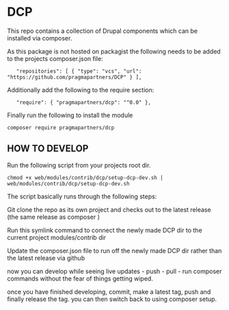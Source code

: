 # DCP

This repo contains a collection of Drupal components which can be installed via composer.

As this package is not hosted on packagist the following needs to be added to the projects composer.json file:

`    "repositories": [
        {
            "type": "vcs",
            "url": "https://github.com/pragmapartners/DCP"
        }
    ],
`

Additionally add the following to the require section:

`    "require": {
        "pragmapartners/dcp": "^0.0"
    },
`

Finally run the following to install the module

`composer require pragmapartners/dcp`


## HOW TO DEVELOP

Run the following script from your projects root dir.

`chmod +x web/modules/contrib/dcp/setup-dcp-dev.sh | 
web/modules/contrib/dcp/setup-dcp-dev.sh`

The script basically runs through the following steps:

Git clone the repo as its own project and checks out to the latest release (the same release as composer ) 

Run this symlink command to connect the newly made DCP dir to the current project modules/contrib dir 

Update the composer.json file to run off the newly made DCP dir rather than the latest release via github

now you can develop while seeing live updates - push - pull - run composer commands without the fear of things getting wiped.

once you have finished developing, commit, make a latest tag, push and finally release the tag.
you can then switch back to using composer setup.
